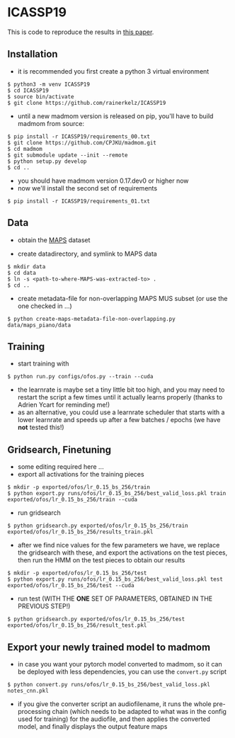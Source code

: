 # ICASSP19

This is code to reproduce the results in [this paper](https://ieeexplore.ieee.org/document/8683582).

## Installation

- it is recommended you first create a python 3 virtual environment

```
$ python3 -m venv ICASSP19
$ cd ICASSP19
$ source bin/activate
$ git clone https://github.com/rainerkelz/ICASSP19
```

- until a new madmom version is released on pip, you'll have to build madmom from source:

```
$ pip install -r ICASSP19/requirements_00.txt
$ git clone https://github.com/CPJKU/madmom.git
$ cd madmom
$ git submodule update --init --remote
$ python setup.py develop
$ cd ..
```

- you should have madmom version 0.17.dev0 or higher now
- now we'll install the second set of requirements

```
$ pip install -r ICASSP19/requirements_01.txt
```

## Data
- obtain the [MAPS](http://www.tsi.telecom-paristech.fr/aao/en/2010/07/08/maps-database-a-piano-database-for-multipitch-estimation-and-automatic-transcription-of-music/) dataset

- create datadirectory, and symlink to MAPS data
```
$ mkdir data
$ cd data
$ ln -s <path-to-where-MAPS-was-extracted-to> .
$ cd ..
```

- create metadata-file for non-overlapping MAPS MUS subset (or use the one checked in ...)
```
$ python create-maps-metadata-file-non-overlapping.py data/maps_piano/data
```

## Training
- start training with
```
$ python run.py configs/ofos.py --train --cuda
```
- the learnrate is maybe set a tiny little bit too high, and you may need to restart the script a few times until it actually learns properly (thanks to Adrien Ycart for reminding me!)
- as an alternative, you could use a learnrate scheduler that starts with a lower learnrate and speeds up after a few batches / epochs (we have **not** tested this!)

## Gridsearch, Finetuning
- some editing required here ...
- export all activations for the training pieces
```
$ mkdir -p exported/ofos/lr_0.15_bs_256/train
$ python export.py runs/ofos/lr_0.15_bs_256/best_valid_loss.pkl train exported/ofos/lr_0.15_bs_256/train --cuda
```

- run gridsearch
```
$ python gridsearch.py exported/ofos/lr_0.15_bs_256/train exported/ofos/lr_0.15_bs_256/results_train.pkl
```

- after we find nice values for the few parameters we have, we replace the gridsearch with these, and export the activations on the test pieces, then run the HMM on the test pieces to obtain our results
```
$ mkdir -p exported/ofos/lr_0.15_bs_256/test
$ python export.py runs/ofos/lr_0.15_bs_256/best_valid_loss.pkl test exported/ofos/lr_0.15_bs_256/test --cuda
```

- run test (WITH THE **ONE** SET OF PARAMETERS, OBTAINED IN THE PREVIOUS STEP!)
```
$ python gridsearch.py exported/ofos/lr_0.15_bs_256/test exported/ofos/lr_0.15_bs_256/result_test.pkl
```

## Export your newly trained model to madmom
- in case you want your pytorch model converted to madmom, so it can be deployed with less dependencies, you can use the `convert.py` script
```
$ python convert.py runs/ofos/lr_0.15_bs_256/best_valid_loss.pkl notes_cnn.pkl
```
- if you give the converter script an audiofilename, it runs the whole pre-processing chain (which needs to be adapted to what was in the config used for training) for the audiofile, and then applies the converted model, and finally displays the output feature maps
